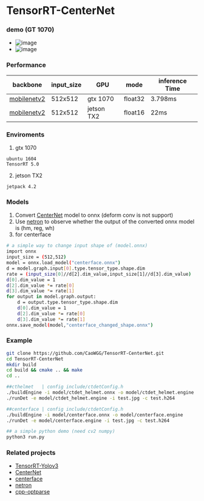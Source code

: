 # TensorRT-CenterNet
### demo (GT 1070)
* ![image](img/show.gif)
* ![image](img/show2.png)

### Performance
| backbone       | input_size | GPU      | mode   | inference Time |
|----------------|------------|----------|--------|---------------|
| [mobilenetv2](https://github.com/CaoWGG/Mobilenetv2-CenterNet)    | 512x512    | gtx 1070 |float32 |    3.798ms    |
| [mobilenetv2](https://github.com/CaoWGG/Mobilenetv2-CenterNet)   | 512x512    | jetson TX2|float16 |    22ms      | 

### Enviroments
1. gtx 1070
```
ubuntu 1604
TensorRT 5.0
```
2. jetson TX2
```
jetpack 4.2
```
### Models
1. Convert [CenterNet](https://github.com/xingyizhou/centernet) model to onnx (deform conv is not support)
2. Use [netron](https://github.com/lutzroeder/netron) to observe whether the output of the converted onnx model is (hm, reg, wh)
3. for centerface
```bash
# a simple way to change input shape of (model.onnx)
import onnx
input_size = (512,512)
model = onnx.load_model("centerface.onnx")
d = model.graph.input[0].type.tensor_type.shape.dim
rate = (input_size[0]//d[2].dim_value,input_size[1]//d[3].dim_value)
d[0].dim_value = 1
d[2].dim_value *= rate[0]
d[3].dim_value *= rate[1]
for output in model.graph.output:
    d = output.type.tensor_type.shape.dim
    d[0].dim_value = 1
    d[2].dim_value *= rate[0]
    d[3].dim_value *= rate[1]
onnx.save_model(model,"centerface_changed_shape.onnx")
```

### Example
```bash
git clone https://github.com/CaoWGG/TensorRT-CenterNet.git
cd TensorRT-CenterNet
mkdir build
cd build && cmake .. && make
cd ..

##cthelmet   | config include/ctdetConfig.h
./buildEngine -i model/ctdet_helmet.onnx -o model/ctdet_helmet.engine
./runDet -e model/ctdet_helmet.engine -i test.jpg -c test.h264

##centerface | config include/ctdetConfig.h 
./buildEngine -i model/centerface.onnx -o model/centerface.engine
./runDet -e model/centerface.engine -i test.jpg -c test.h264

## a simple python demo (need cv2 numpy)
python3 run.py
```

### Related projects
* [TensorRT-Yolov3](https://github.com/lewes6369/TensorRT-Yolov3)
* [CenterNet](https://github.com/xingyizhou/centernet)
* [centerface](https://github.com/Star-Clouds/centerface)
* [netron](https://github.com/lutzroeder/netron)
* [cpp-optparse](https://github.com/weisslj/cpp-optparse)
